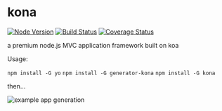 kona
====

[![Node Version](https://img.shields.io/badge/node.js-%3E=_0.11-orange.svg)](http://nodejs.org)
[![Build Status](https://travis-ci.org/jbielick/kona.svg)](https://travis-ci.org/jbielick/kona)
[![Coverage Status](https://img.shields.io/coveralls/jbielick/kona.svg)](https://coveralls.io/r/jbielick/kona)

a premium node.js MVC application framework built on koa

Usage:

`npm install -G yo`
`npm install -G generator-kona`
`npm install -G kona`


then...


![example app generation][cli]

[cli]: http://i.imgur.com/DPCTWY7.gif "Usage: generate a kona app"